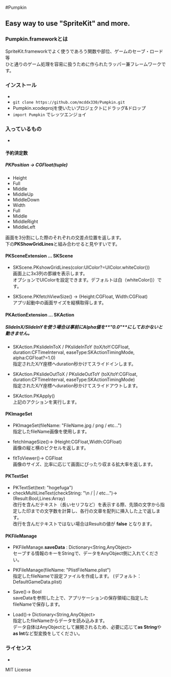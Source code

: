 #Pumpkin

## Easy way to use "SpriteKit" and more.

### Pumpkin.frameworkとは
SpriteKit.frameworkでよく使うであろう関数や部位、ゲームのセーブ・ロード等  
ひと通りのゲーム処理を容易に扱うために作られたラッパー兼フレームワークです。


### インストール
-
- `git clone https://github.com/mcddx330/Pumpkin.git`
- Pumpkin.xcodeprojを使いたいプロジェクトにドラッグ&ドロップ
- `import Pumpkin` でレッツエンジョイ


### 入っているもの
-
#### 予約済定数
##### PKPosition -> CGFloat(tuple)
- Height
 - Full
 - Middle
 - MiddleUp
 - MiddleDown
- Width
 - Full
 - Middle
 - MiddleRight
 - MiddleLeft

画面を3分割にした際のそれぞれの交差点位置を返します。  
下の**PKShowGridLines**と組み合わせると見やすいです。


#### PKSceneExtension ... SKScene
- SKScene.PKshowGridLines(color:UIColor?=UIColor.whiteColor())  
画面上に3x3列の罫線を表示します。  
オプションでUIColorを設定できます。デフォルトは白（whiteColor()）です。

- SKScene.PKfetchViewSize() -> (Height:CGFloat, Width:CGFloat)  
アプリ起動中の画面サイズを縦横取得します。

#### PKActionExtension ... SKAction
##### SlideInX/SlideInYを使う場合は事前にAlpha値を**"0.0"**にしておかないと動きません。
- SKAction.PKslideInToX / PKslideInToY (toX/toY:CGFloat, duration:CFTimeInterval, easeType:SKActionTimingMode, alpha:CGFloat?=1.0)  
指定されたX/Y座標へduration秒かけてスライドインします。

- SKAction.PKslideOutToX / PKslideOutToY (toX/toY:CGFloat, duration:CFTimeInterval, easeType:SKActionTimingMode)  
指定されたX/Y座標へduration秒かけてスライドアウトします。

- SKAction.PKApply()  
上記のアクションを実行します。


#### PKImageSet
- PKImageSet(fileName: "FileName.jpg / png / etc...")  
指定したfileName画像を使用します。

 - fetchImageSize()-> (Height:CGFloat,Width:CGFloat)  
画像の縦と横のピクセルを返します。

 - fitToViewer()-> CGFloat  
画像のサイズ、比率に応じて画面にぴったり収まる拡大率を返します。

#### PKTextSet
- PKTextSet(text: "hogefuga")
 - checkMultiLineText(checkString: "\n / | / etc...")-> (Result:Bool,Lines:Array<String>)  
改行を含んだテキスト（長いセリフなど）を表示する際、先頭の文字から指定した印までの文字数を計算し、各行の文章を配列に挿入した上で返します。  
改行を含んだテキストではない場合はResultの値が **false** となります。

#### PKFileManage
- PKFileManage.**saveData** : Dictionary<String,AnyObject>  
セーブする情報のキーをStringで、データをAnyObject側に入れてください。

- PKFileManage(fileName: "PlistFileName.plist")  
指定したfileNameで設定ファイルを作成します。 (デフォルト：DefaultGameData.plist)


 - Save()-> Bool  
saveDataを参照した上で、アプリケーションの保存領域に指定したfileNameで保存します。

 - Load()-> Dictionary<String,AnyObject>  
指定したfileNameからデータを読み込みます。  
データ自体はAnyObjectとして展開されるため、必要に応じて**as String**や**as Int**など型変換をしてください。


### ライセンス
-
MIT License